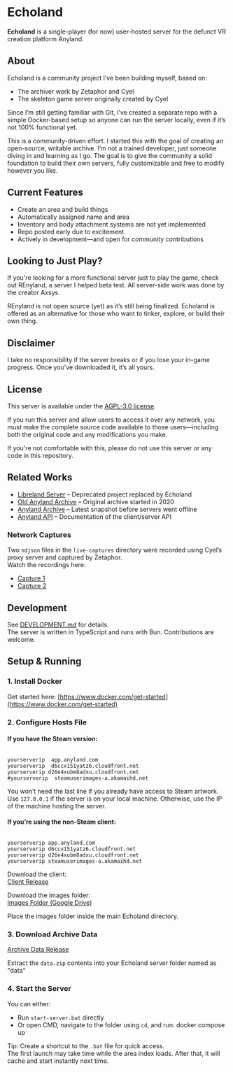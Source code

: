 # Echoland

**Echoland** is a single-player (for now) user-hosted server for the defunct VR creation platform Anyland.

## About

Echoland is a community project I’ve been building myself, based on:

- The archiver work by Zetaphor and Cyel  
- The skeleton game server originally created by Cyel

Since I’m still getting familiar with Git, I’ve created a separate repo with a simple Docker-based setup so anyone can run the server locally, even if it’s not 100% functional yet.

This is a community-driven effort. I started this with the goal of creating an open-source, writable archive. I’m not a trained developer, just someone diving in and learning as I go. The goal is to give the community a solid foundation to build their own servers, fully customizable and free to modify however you like.

## Current Features

- Create an area and build things  
- Automatically assigned name and area  
- Inventory and body attachment systems are not yet implemented  
- Repo posted early due to excitement  
- Actively in development—and open for community contributions

## Looking to Just Play?

If you're looking for a more functional server just to play the game, check out REnyland, a server I helped beta test. All server-side work was done by the creator Axsys.

REnyland is not open source (yet) as it’s still being finalized. Echoland is offered as an alternative for those who want to tinker, explore, or build their own thing.

## Disclaimer

I take no responsibility if the server breaks or if you lose your in-game progress. Once you’ve downloaded it, it’s all yours.

## License

This server is available under the [AGPL-3.0 license](https://www.gnu.org/licenses/agpl-3.0.en.html).

If you run this server and allow users to access it over any network, you must make the complete source code available to those users—including both the original code and any modifications you make.

If you're not comfortable with this, please do not use this server or any code in this repository.

## Related Works

- [Libreland Server](https://github.com/LibrelandCommunity/libreland-server) – Deprecated project replaced by Echoland  
- [Old Anyland Archive](https://github.com/Zetaphor/anyland-archive) – Original archive started in 2020  
- [Anyland Archive](https://github.com/theneolanders/anyland-archive) – Latest snapshot before servers went offline  
- [Anyland API](https://github.com/Zetaphor/anyland-api) – Documentation of the client/server API

### Network Captures

Two `ndjson` files in the `live-captures` directory were recorded using Cyel’s proxy server and captured by Zetaphor.  
Watch the recordings here:

- [Capture 1](https://www.youtube.com/watch?v=DBnECgRMnCk)  
- [Capture 2](https://www.youtube.com/watch?v=sSOBRFApolk)

## Development

See [DEVELOPMENT.md](DEVELOPMENT.md) for details.  
The server is written in TypeScript and runs with Bun. Contributions are welcome.

## Setup & Running

### 1. Install Docker

Get started here: [https://www.docker.com/get-started](https://www.docker.com/get-started)

### 2. Configure Hosts File

#### If you have the Steam version:
```

yourserverip  app.anyland.com
yourserverip  d6ccx151yatz6.cloudfront.net
yourserverip d26e4xubm8adxu.cloudfront.net
#yourserverip  steamuserimages-a.akamaihd.net
```


You won’t need the last line if you already have access to Steam artwork.  
Use `127.0.0.1` if the server is on your local machine. Otherwise, use the IP of the machine hosting the server.

#### If you’re using the non-Steam client:
```

yourserverip app.anyland.com
yourserverip d6ccx151yatz6.cloudfront.net
yourserverip d26e4xubm8adxu.cloudfront.net
yourserverip steamuserimages-a.akamaihd.net
```


Download the client:  
[Client Release](https://github.com/Echoland-AL/echoland/releases/tag/echoland-client)

Download the images folder:  
[Images Folder (Google Drive)](https://drive.google.com/file/d/1rSRWNtBepypfqHQ9LRPpDAsouAsByMCl/view?usp=drive_link)

Place the images folder inside the main Echoland directory.

### 3. Download Archive Data

[Archive Data Release](https://github.com/Echoland-AL/echoland/releases/tag/archive-data)

Extract the `data.zip` contents into your Echoland server folder named as "data"

### 4. Start the Server

You can either:

- Run `start-server.bat` directly  
- Or open CMD, navigate to the folder using `cd`, and run:
docker compose up

Tip: Create a shortcut to the `.bat` file for quick access.  
The first launch may take time while the area index loads. After that, it will cache and start instantly next time.
